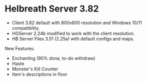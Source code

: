 # Helbreath Server 3.82

- Client 3.82 default with 800x600 resolution and Windows 10/11 compatibility.
- HGServer 2.24b modified to work with the client resolution.
- HB Server Files 3.51 (2.25a) with default configs and maps.

New Features:
- Enchanting (90% done, to-do withdraw)
- Haste
- Monster's Kill Counter
- Item's descriptions in floor

